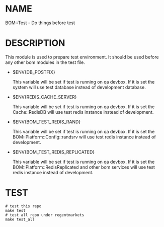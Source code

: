 # NAME

BOM::Test - Do things before test

# DESCRIPTION

This module is used to prepare test environment. It should be used before any other bom modules in the test file.

- $ENV{DB\_POSTFIX}

    This variable will be set if test is running on qa devbox. If it is set the system will use test database instead of development database.

- $ENV{REDIS\_CACHE\_SERVER}

    This variable will be set if test is running on qa devbox. If it is set the Cache::RedisDB will use test redis instance instead of development.

- $ENV{BOM\_TEST\_REDIS\_RAND}

    This variable will be set if test is running on qa devbox. If it is set the BOM::Platform::Config::randsrv will use test redis instance instead of development.

- $ENV{BOM\_TEST\_REDIS\_REPLICATED}

    This variable will be set if test is running on qa devbox. If it is set the BOM::Platform::RedisReplicated and other bom services
    will use test redis instance instead of development.

# TEST

    # test this repo
    make test
    # test all repo under regentmarkets
    make test_all
